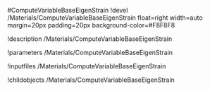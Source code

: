 <!-- MOOSE Object Documentation Stub: Remove this when content is added. -->
#ComputeVariableBaseEigenStrain
!devel /Materials/ComputeVariableBaseEigenStrain float=right width=auto margin=20px padding=20px background-color=#F8F8F8

!description /Materials/ComputeVariableBaseEigenStrain

!parameters /Materials/ComputeVariableBaseEigenStrain

!inputfiles /Materials/ComputeVariableBaseEigenStrain

!childobjects /Materials/ComputeVariableBaseEigenStrain

